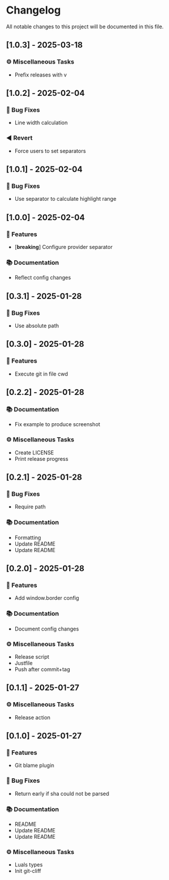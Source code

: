 # Changelog

All notable changes to this project will be documented in this file.

## [1.0.3] - 2025-03-18

### ⚙️ Miscellaneous Tasks

- Prefix releases with v

## [1.0.2] - 2025-02-04

### 🐛 Bug Fixes

- Line width calculation

### ◀️ Revert

- Force users to set separators

## [1.0.1] - 2025-02-04

### 🐛 Bug Fixes

- Use separator to calculate highlight range

## [1.0.0] - 2025-02-04

### 🚀 Features

- [**breaking**] Configure provider separator

### 📚 Documentation

- Reflect config changes

## [0.3.1] - 2025-01-28

### 🐛 Bug Fixes

- Use absolute path

## [0.3.0] - 2025-01-28

### 🚀 Features

- Execute git in file cwd

## [0.2.2] - 2025-01-28

### 📚 Documentation

- Fix example to produce screenshot

### ⚙️ Miscellaneous Tasks

- Create LICENSE
- Print release progress

## [0.2.1] - 2025-01-28

### 🐛 Bug Fixes

- Require path

### 📚 Documentation

- Formatting
- Update README
- Update README

## [0.2.0] - 2025-01-28

### 🚀 Features

- Add window.border config

### 📚 Documentation

- Document config changes

### ⚙️ Miscellaneous Tasks

- Release script
- Justfile
- Push after commit+tag

## [0.1.1] - 2025-01-27

### ⚙️ Miscellaneous Tasks

- Release action

## [0.1.0] - 2025-01-27

### 🚀 Features

- Git blame plugin

### 🐛 Bug Fixes

- Return early if sha could not be parsed

### 📚 Documentation

- README
- Update README
- Update README

### ⚙️ Miscellaneous Tasks

- Luals types
- Init git-cliff

<!-- generated by git-cliff -->
